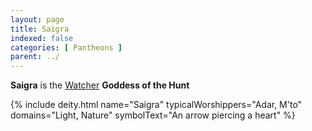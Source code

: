 ```yaml
---
layout: page
title: Saigra
indexed: false
categories: [ Pantheons ]
parent: ../
---
```

**Saigra** is the [Watcher](../watchers.html) **Goddess of the Hunt**

{% include deity.html 
            name="Saigra"
            typicalWorshippers="Adar, M'to"
            domains="Light, Nature"
            symbolText="An arrow piercing a heart"
%}
